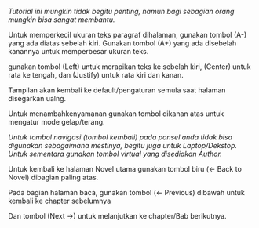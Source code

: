 *Tutorial ini mungkin tidak begitu penting, namun bagi sebagian orang mungkin bisa sangat membantu.*

Untuk memperkecil ukuran teks paragraf dihalaman, gunakan tombol (A-) yang ada diatas sebelah kiri. Gunakan tombol (A+) yang ada disebelah kanannya untuk memperbesar ukuran teks.

gunakan tombol (Left) untuk merapikan teks ke sebelah kiri, (Center) untuk rata ke tengah, dan (Justify) untuk rata kiri dan kanan.

Tampilan akan kembali ke default/pengaturan semula saat halaman disegarkan ualng.

Untuk menambahkenyamanan gunakan tombol dikanan atas untuk mengatur mode gelap/terang.

*Untuk tombol navigasi (tombol kembali) pada ponsel anda tidak bisa digunakan sebagaimana mestinya, begitu juga untuk Laptop/Dekstop. Untuk sementara gunakan tombol virtual yang disediakan Author.*

Untuk kembali ke halaman Novel utama gunakan tombol biru (← Back to Novel) dibagian paling atas.

Pada bagian halaman baca, gunakan tombol (← Previous) dibawah untuk kembali ke chapter sebelumnya

Dan tombol (Next →) untuk melanjutkan ke chapter/Bab berikutnya.


